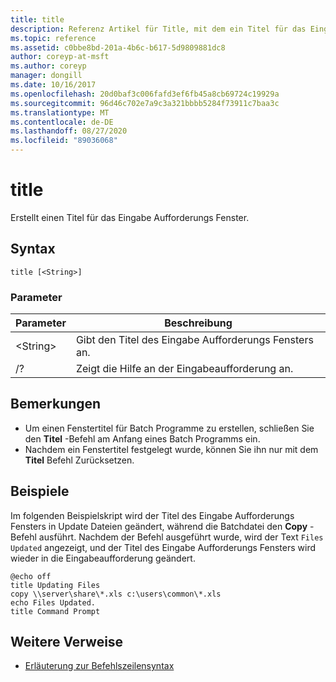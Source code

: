 ```yaml
---
title: title
description: Referenz Artikel für Title, mit dem ein Titel für das Eingabe Aufforderungs Fenster erstellt wird.
ms.topic: reference
ms.assetid: c0bbe8bd-201a-4b6c-b617-5d9809881dc8
author: coreyp-at-msft
ms.author: coreyp
manager: dongill
ms.date: 10/16/2017
ms.openlocfilehash: 20d0baf3c006fafd3ef6fb45a8cb69724c19929a
ms.sourcegitcommit: 96d46c702e7a9c3a321bbbb5284f73911c7baa3c
ms.translationtype: MT
ms.contentlocale: de-DE
ms.lasthandoff: 08/27/2020
ms.locfileid: "89036068"
---
```

# <a name="title"></a>title

Erstellt einen Titel für das Eingabe Aufforderungs Fenster.



## <a name="syntax"></a>Syntax

```
title [<String>]
```

### <a name="parameters"></a>Parameter

|Parameter|Beschreibung|
|---------|-----------|
|\<String>|Gibt den Titel des Eingabe Aufforderungs Fensters an.|
|/?|Zeigt die Hilfe an der Eingabeaufforderung an.|

## <a name="remarks"></a>Bemerkungen

-   Um einen Fenstertitel für Batch Programme zu erstellen, schließen Sie den **Titel** -Befehl am Anfang eines Batch Programms ein.
-   Nachdem ein Fenstertitel festgelegt wurde, können Sie ihn nur mit dem **Titel** Befehl Zurücksetzen.

## <a name="examples"></a>Beispiele

Im folgenden Beispielskript wird der Titel des Eingabe Aufforderungs Fensters in Update Dateien geändert, während die Batchdatei den **Copy** -Befehl ausführt. Nachdem der Befehl ausgeführt wurde, wird der Text `Files Updated` angezeigt, und der Titel des Eingabe Aufforderungs Fensters wird wieder in die Eingabeaufforderung geändert.
```
@echo off
title Updating Files
copy \\server\share\*.xls c:\users\common\*.xls
echo Files Updated.
title Command Prompt
```

## <a name="additional-references"></a>Weitere Verweise

- [Erläuterung zur Befehlszeilensyntax](command-line-syntax-key.md)